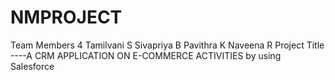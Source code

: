 # NMPROJECT
Team Members 4
Tamilvani S
Sivapriya B
Pavithra K
Naveena R
Project Title ----A CRM APPLICATION ON E-COMMERCE ACTIVITIES by using Salesforce
